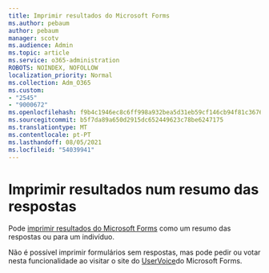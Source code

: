 ```yaml
---
title: Imprimir resultados do Microsoft Forms
ms.author: pebaum
author: pebaum
manager: scotv
ms.audience: Admin
ms.topic: article
ms.service: o365-administration
ROBOTS: NOINDEX, NOFOLLOW
localization_priority: Normal
ms.collection: Adm_O365
ms.custom:
- "2545"
- "9000672"
ms.openlocfilehash: f9b4c1946ec8c6ff998a932bea5d31eb59cf146cb94f81c3676ccf25eebf9e33
ms.sourcegitcommit: b5f7da89a650d2915dc652449623c78be6247175
ms.translationtype: MT
ms.contentlocale: pt-PT
ms.lasthandoff: 08/05/2021
ms.locfileid: "54039941"
---
```

# <a name="print-results-in-a-summary-of-responses"></a>Imprimir resultados num resumo das respostas

Pode [imprimir resultados do Microsoft Forms](https://support.office.com/article/print-a-form-22100b98-ba3c-41c1-9513-f76caca664fc) como um resumo das respostas ou para um indivíduo. 

Não é possível imprimir formulários sem respostas, mas pode pedir ou votar nesta funcionalidade ao visitar o site do [UserVoice](https://microsoftforms.uservoice.com/forums/386451-welcome-to-microsoft-forms-suggestion-box)do Microsoft Forms.
